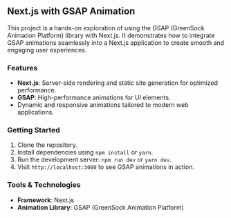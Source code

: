## Next.js with GSAP Animation

This project is a hands-on exploration of using the GSAP (GreenSock Animation Platform) library with Next.js. It demonstrates how to integrate GSAP animations seamlessly into a Next.js application to create smooth and engaging user experiences.

### Features
- **Next.js**: Server-side rendering and static site generation for optimized performance.
- **GSAP**: High-performance animations for UI elements.
- Dynamic and responsive animations tailored to modern web applications.

### Getting Started
1. Clone the repository.
2. Install dependencies using `npm install` or `yarn`.
3. Run the development server: `npm run dev` or `yarn dev`.
4. Visit `http://localhost:3000` to see GSAP animations in action.

### Tools & Technologies
- **Framework**: Next.js
- **Animation Library**: GSAP (GreenSock Animation Platform)
